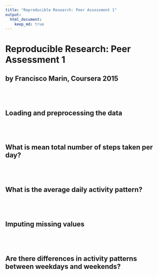 ```yaml
---
title: "Reproducible Research: Peer Assessment 1"
output: 
  html_document:
    keep_md: true
---
```


# Reproducible Research: Peer Assessment 1
## by Francisco Marin, Coursera 2015 

## </br>
## Loading and preprocessing the data


## </br>
## What is mean total number of steps taken per day?


## </br>
## What is the average daily activity pattern?


## </br>
## Imputing missing values


## </br>
## Are there differences in activity patterns between weekdays and weekends?
